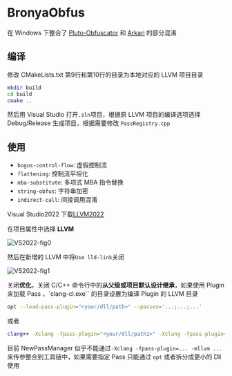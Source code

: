 # BronyaObfus

在 Windows 下整合了 [Pluto-Obfuscator](https://github.com/bluesadi/Pluto-Obfuscator) 和 [Arkari](https://github.com/KomiMoe/Arkari) 的部分混淆

## 编译

修改 CMakeLists.txt 第9行和第10行的目录为本地对应的 LLVM 项目目录

```bash
mkdir build
cd build
cmake ..
```

然后用 Visual Studio 打开`.sln`项目，根据原 LLVM 项目的编译选项选择 Debug/Release 生成项目，根据需要修改 `PassRegistry.cpp`

## 使用

- `bogus-control-flow`: 虚假控制流
- `flattening`: 控制流平坦化
- `mba-substitute`: 多项式 MBA 指令替换
- `string-obfus`: 字符串加密
- `indirect-call`: 间接调用混淆

Visual Studio2022 下载[LLVM2022](https://github.com/KomiMoe/llvm2019/releases)

在项目属性中选择 **LLVM**

![](https://bronya-1256118329.cos.ap-shanghai.myqcloud.com/img/20230804000036.png "VS2022-fig0")

然后在新增的 LLVM 中将`Use lld-link`关闭

![](https://bronya-1256118329.cos.ap-shanghai.myqcloud.com/img/20230803235958.png "VS2022-fig1")

关闭**优化**，关闭 C/C++ 命令行中的**从父级或项目默认设计继承**，如果使用 Plugin 来加载 Pass ，`clang-cl.exe`` 的目录设置为编译 Plugin 的 LLVM 目录

```bash
opt --load-pass-plugin="<your/dll/path>" --passes='...;...;...' 
```

或者

```bash
clang++ -Xclang -fpass-plugin="<your/dll/path1>" -Xclang -fpass-plugin="<your/dll/path2>"
```

目前 NewPassManager 似乎不能通过`-Xclang -fpass-plugin=... -mllvm ...`来传参整合到工具链中，如果需要指定 Pass 只能通过 `opt` 或者拆分成更小的 Dll 使用